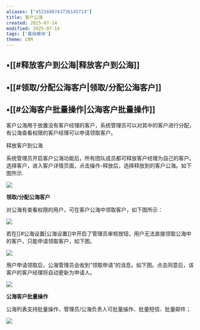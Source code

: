```yaml
---
aliases: ["4525698743736145714"]
title: 客户公海
created: 2025-07-14
modified: 2025-07-14
tags: ['基础模块']
theme: CRM
---
```


## •[[#释放客户到公海|释放客户到公海]]

## •[[#领取/分配公海客户|领取/分配公海客户]]

## •[[#公海客户批量操作|公海客户批量操作]]

客户公海用于放置没有客户经理的客户，系统管理员可以对其中的客户进行分配，有公海查看权限的客户经理可以申请领取客户。

释放客户到公海

系统管理员开启客户公海功能后，所有团队成员都可释放客户经理为自己的客户。选择客户，进入客户详情页面，点击操作-释放后，选择释放到的客户公海。如下图所示.

![](79264ade804d722ce02dfa611b3412b3.jpg)

**领取/分配公海客户**

对公海有查看权限的用户，可在客户公海中领取客户，如下图所示：

![](ecf9d177167294f371ec6cdc18aafa17.jpg)

若在[[#公海设置|公海设置]]中开启了管理员审核按钮，用户无法直接领取公海中的客户，只能申请领取客户，如下图。

![](631db8a04233d6c3646b2aabcb6b14a9.jpg)

用户申请领取后，公海管理员会收到“领取申请”的消息。如下图。点击同意后，该客户的客户经理将自动更新为申请人。

![](621290e86c56dc48c7d6880122038cd6.jpg)

**公海客户批量操作**

公海列表支持批量操作，管理员/公海负责人可批量操作、批量短信、批量邮件；

![](542db23e7dd39783080ea8b1955afe3d.jpg)
